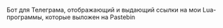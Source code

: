 Бот для Телеграма, отображающий и выдающий ссылки на мои Lua-программы, которые выложен на Pastebin
